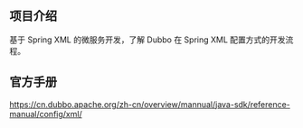 ## 项目介绍
基于 Spring XML 的微服务开发，了解  Dubbo 在 Spring XML 配置方式的开发流程。
## 官方手册
https://cn.dubbo.apache.org/zh-cn/overview/mannual/java-sdk/reference-manual/config/xml/